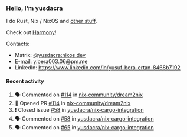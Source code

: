 ### Hello, I'm yusdacra

I do Rust, Nix / NixOS and [other stuff](https://yusdacra.gitlab.io/about).

Check out [Harmony](https://harmonyapp.io)!

Contacts:
- Matrix: [@yusdacra:nixos.dev](https://matrix.to/#/@yusdacra:nixos.dev)
- E-mail: y.bera003.06@pm.me
- LinkedIn: https://www.linkedin.com/in/yusuf-bera-ertan-8468b7192

#### Recent activity

<!--START_SECTION:activity-->
1. 🗣 Commented on [#114](https://github.com/nix-community/dream2nix/issues/114) in [nix-community/dream2nix](https://github.com/nix-community/dream2nix)
2. 💪 Opened PR [#114](https://github.com/nix-community/dream2nix/pull/114) in [nix-community/dream2nix](https://github.com/nix-community/dream2nix)
3. ❗️ Closed issue [#58](https://github.com/yusdacra/nix-cargo-integration/issues/58) in [yusdacra/nix-cargo-integration](https://github.com/yusdacra/nix-cargo-integration)
4. 🗣 Commented on [#58](https://github.com/yusdacra/nix-cargo-integration/issues/58) in [yusdacra/nix-cargo-integration](https://github.com/yusdacra/nix-cargo-integration)
5. 🗣 Commented on [#65](https://github.com/yusdacra/nix-cargo-integration/issues/65) in [yusdacra/nix-cargo-integration](https://github.com/yusdacra/nix-cargo-integration)
<!--END_SECTION:activity-->
